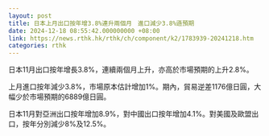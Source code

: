 ```yaml
---
layout: post
title: 日本上月出口按年增3.8%連升兩個月　進口減少3.8%遜預期
date: 2024-12-18 08:55:42.000000000 +08:00
link: https://news.rthk.hk/rthk/ch/component/k2/1783939-20241218.htm
categories: rthk
---
```


日本11月出口按年增長3.8%，連續兩個月上升，亦高於市場預期的上升2.8%。

上月進口按年減少3.8%，市場原本估計增加1%。期內，貿易逆差1176億日圓，大幅少於市場預期的6889億日圓。

日本11月對亞洲出口按年增加8.9%，對中國出口按年增加4.1%。對美國及歐盟出口，按年分別減少8%及12.5%。
